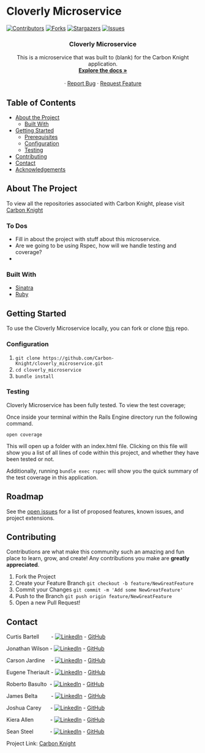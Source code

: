 # Cloverly Microservice

<!-- PROJECT SHIELDS -->
[![Contributors][contributors-shield]][contributors-url]
[![Forks][forks-shield]][forks-url]
[![Stargazers][stars-shield]][stars-url]
[![Issues][issues-shield]][issues-url]

  <h3 align="center">Cloverly Microservice</h3>

  <p align="center">
    This is a microservice that was built to (blank) for the Carbon Knight application.
    <br />
    <a href="https://github.com/Carbon-Knight/cloverly_microservice"><strong>Explore the docs »</strong></a>
    <br />
    <br />
    <!-- for adding a demo video
    <a href="Add our video link here">View Demo</a>  · -->
    ·
    <a href="https://github.com/Carbon-Knight/cloverly_microservice/issues">Report Bug</a>
    ·
    <a href="https://github.com/Carbon-Knight/cloverly_microservice/issues">Request Feature</a>
  </p>
</p>




<!-- TABLE OF CONTENTS -->
## Table of Contents

* [About the Project](#about-the-project)
  * [Built With](#built-with)
* [Getting Started](#getting-started)
  * [Prerequisites](#prerequisites)
  * [Configuration](#configuration)
  * [Testing](#testing)
* [Contributing](#contributing)
* [Contact](#contact)
* [Acknowledgements](#acknowledgements)




<!-- ABOUT THE PROJECT -->
## About The Project


To view all the repositories associated with Carbon Knight, please visit [Carbon Knight](https://github.com/Carbon-Knight)

### To Dos

- Fill in about the project with stuff about this microservice.
- Are we going to be using Rspec, how will we handle testing and coverage?
-



### Built With

* [Sinatra](https://github.com/sinatra/sinatra)
* [Ruby](https://github.com/ruby/ruby)


<!-- GETTING STARTED -->
## Getting Started

To use the Cloverly Microservice locally, you can fork or clone [this](https://github.com/Carbon-Knight/cloverly_microservice.git) repo.


### Configuration

1. ```git clone https://github.com/Carbon-Knight/cloverly_microservice.git```
2. ```cd cloverly_microservice```
3. ```bundle install```


### Testing

Cloverly Microservice has been fully tested. To view the test coverage;

Once inside your terminal within the Rails Engine directory run the following command.
```
open coverage
```

This will open up a folder with an index.html file. Clicking on this file will show you a list of all lines of code within this project, and whether they have been tested or not.

Additionally, running ```bundle exec rspec``` will show you the quick summary of the test coverage in this application.

<!-- ROADMAP -->
## Roadmap

See the [open issues](https://github.com/Carbon-Knight/cloverly_microservice/issues) for a list of proposed features, known issues, and project extensions.


<!-- CONTRIBUTING -->
## Contributing

Contributions are what make this community such an amazing and fun place to learn, grow, and create! Any contributions you make are **greatly appreciated**.

1. Fork the Project
2. Create your Feature Branch ```git checkout -b feature/NewGreatFeature```
3. Commit your Changes ```git commit -m 'Add some NewGreatFeature'```
4. Push to the Branch ```git push origin feature/NewGreatFeature```
5. Open a new Pull Request!


<!-- CONTACT -->
## Contact

Curtis Bartell &nbsp;&nbsp;&nbsp;&nbsp;&nbsp;&nbsp; - [![LinkedIn][linkedin-shield]](https://www.linkedin.com/in/curtis-bartell/) - [GitHub](https://github.com/c-bartell)

Jonathan Wilson - [![LinkedIn][linkedin-shield]](https://www.linkedin.com/in/jonathan--wilson/) - [GitHub](https://github.com/Jonathan-M-Wilson)

Carson Jardine &nbsp;&nbsp; - [![LinkedIn][linkedin-shield]](https://www.linkedin.com/in/carson-jardine/) - [GitHub](https://github.com/carson-jardine)

Eugene Theriault - [![LinkedIn][linkedin-shield]](https://www.linkedin.com/in/eugene-theriault/) - [GitHub](https://github.com/ETBassist)

Roberto Basulto &nbsp;- [![LinkedIn][linkedin-shield]](https://www.linkedin.com/in/roberto-basulto/) - [GitHub](https://github.com/Eternal-Flame085)

James Belta &nbsp;&nbsp;&nbsp;&nbsp;&nbsp;&nbsp;&nbsp; - [![LinkedIn][linkedin-shield]](https://www.linkedin.com/in/james-belta/) - [GitHub](https://github.com/JBelta)

Joshua Carey &nbsp;&nbsp;&nbsp;&nbsp;&nbsp;- [![LinkedIn][linkedin-shield]](https://www.linkedin.com/in/carey-joshua/) - [GitHub](https://github.com/jdcarey128)

Kiera Allen &nbsp;&nbsp;&nbsp;&nbsp;&nbsp;&nbsp;&nbsp;&nbsp;&nbsp;&nbsp;- [![LinkedIn][linkedin-shield]](https://www.linkedin.com/in/kieraallen/) - [GitHub](https://github.com/KieraAllen)

Sean Steel &nbsp;&nbsp;&nbsp;&nbsp;&nbsp;&nbsp;&nbsp;&nbsp;&nbsp;&nbsp;- [![LinkedIn][linkedin-shield]](https://www.linkedin.com/in/sean-steel/) - [GitHub](https://github.com/s-steel)



Project Link: [Carbon Knight](https://github.com/Carbon-Knight)



<!-- ACKNOWLEDGEMENTS -->
<!-- Add resources that were used to help create this project here -->




<!-- MARKDOWN LINKS & IMAGES -->
[contributors-shield]: https://img.shields.io/github/contributors/Carbon-Knight/cloverly_microservice
[contributors-url]: https://github.com/Carbon-Knight/cloverly_microservice/graphs/contributors
[forks-shield]: https://img.shields.io/github/forks/Carbon-Knight/cloverly_microservice
[forks-url]: https://github.com/Carbon-Knight/cloverly_microservice/network/members
[stars-shield]: https://img.shields.io/github/stars/Carbon-Knight/cloverly_microservice
[stars-url]: https://github.com/Carbon-Knight/cloverly_microservice/stargazers
[issues-shield]: https://img.shields.io/github/issues/Carbon-Knight/cloverly_microservice
[issues-url]: https://github.com/Carbon-Knight/cloverly_microservice/issues
[linkedin-shield]: https://img.shields.io/badge/-LinkedIn-black.svg?style=flat-square&logo=linkedin&colorB=555
